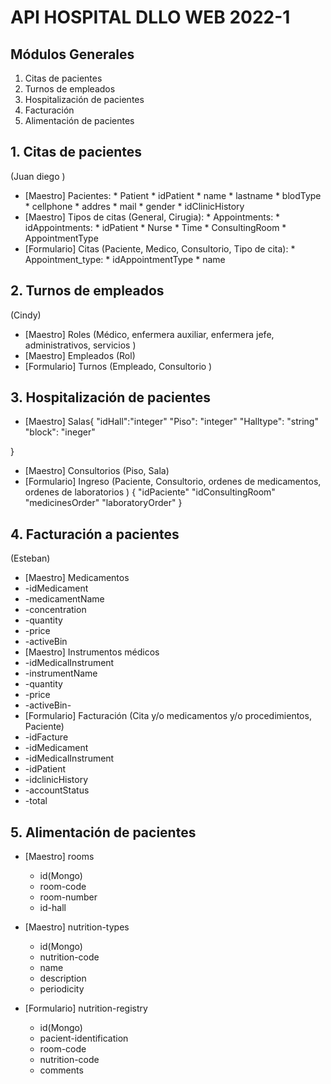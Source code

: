 # API HOSPITAL DLLO WEB 2022-1

## Módulos Generales

1. Citas de pacientes
2. Turnos de empleados
3. Hospitalización de pacientes
4. Facturación
5. Alimentación de pacientes

## 1. Citas de pacientes
(Juan diego )
- [Maestro] Pacientes:
        *  Patient
            * idPatient
            * name
            * lastname
            * blodType
            * cellphone
            * addres
            * mail
            * gender
            * idClinicHistory
- [Maestro] Tipos de citas (General, Cirugia):
        * Appointments:
            * idAppointments:
            * idPatient
            * Nurse
            * Time
            * ConsultingRoom
            * AppointmentType
- [Formulario] Citas (Paciente, Medico, Consultorio, Tipo de cita):
        * Appointment_type:
            * idAppointmentType
            * name

## 2. Turnos de empleados
(Cindy)
- [Maestro] Roles (Médico, enfermera auxiliar, enfermera jefe, administrativos, servicios )
- [Maestro] Empleados (Rol)
- [Formulario] Turnos (Empleado, Consultorio )

## 3. Hospitalización de pacientes
- [Maestro] Salas{
    "idHall":"integer"
    "Piso": "integer"
    "Halltype": "string"
    "block": "ineger"

}
- [Maestro] Consultorios (Piso, Sala)
- [Formulario] Ingreso (Paciente, Consultorio, ordenes de medicamentos, ordenes de laboratorios )
{
    "idPaciente"
    "idConsultingRoom"
    "medicinesOrder"
    "laboratoryOrder"
}

## 4. Facturación a pacientes
(Esteban)
- [Maestro] Medicamentos
-   -idMedicament
-   -medicamentName
-   -concentration
-   -quantity
-   -price
-   -activeBin
- [Maestro] Instrumentos médicos
-   -idMedicalInstrument
-   -instrumentName
-   -quantity
-   -price
-   -activeBin-   
- [Formulario] Facturación (Cita y/o medicamentos y/o procedimientos, Paciente)
-   -idFacture
-   -idMedicament
-   -idMedicalInstrument
-   -idPatient
-   -idclinicHistory
-   -accountStatus
-   -total

## 5. Alimentación de pacientes
- [Maestro] rooms
    - id(Mongo)
	- room-code
	- room-number
	- id-hall

- [Maestro] nutrition-types
    - id(Mongo)
	- nutrition-code	
	- name
	- description
	- periodicity

- [Formulario] nutrition-registry
    - id(Mongo)
	- pacient-identification
	- room-code
	- nutrition-code 
	- comments




